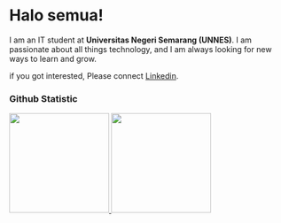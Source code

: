 # Halo semua! 

I am an IT student at **Universitas Negeri Semarang (UNNES)**. I am passionate about all things technology, and I am always looking for new ways to learn and grow.<br>

if you got interested, Please connect [Linkedin](https://www.linkedin.com/in/muhammad-nazih-2857151a3/).


### Github Statistic
<p align="left">
<a href="https://github.com/dimasmds">
  <img height="180em" src="https://github-readme-stats-eight-theta.vercel.app/api?username=muhnazih029&show_icons=true&theme=algolia&include_all_commits=true&count_private=true"/>
  <img height="180em" src="https://github-readme-stats-eight-theta.vercel.app/api/top-langs/?username=muhnazih029&layout=compact&langs_count=8&theme=algolia"/>
</a>
</p>

